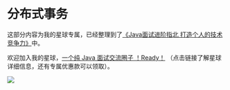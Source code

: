 # 分布式事务

这部分内容为我的星球专属，已经整理到了[《Java面试进阶指北  打造个人的技术竞争力》](https://www.yuque.com/docs/share/f37fc804-bfe6-4b0d-b373-9c462188fec7?# )中。

欢迎加入我的星球，[一个纯 Java 面试交流圈子 ！Ready！](https://sourl.cn/v9dbdC) （点击链接了解星球详细信息，还有专属优惠款可以领取）。

![](https://img-blog.csdnimg.cn/57cedfa4d3d1425a8e4c6a6807d8f732.png)
